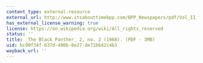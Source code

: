 ```yaml
---
content_type: external-resource
external_url: http://www.itsabouttimebpp.com/BPP_Newspapers/pdf/Vol_II_No1_1968.pdf
has_external_license_warning: true
license: https://en.wikipedia.org/wiki/All_rights_reserved
status: ''
title: _The Black Panther_ 2, no. 2 (1968). (PDF - 3MB)
uid: bc90f34f-b37d-400b-8e27-de71b642c4b3
wayback_url: ''
---
```

